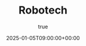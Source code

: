 ---
title: "Robotech"
date: 2025-01-05T09:00:00+00:00
description: Introduction to Sample Post
hero: images/error_plot.png
author:
  image: /images/sharwin_portrait.jpg
menu:
  sidebar:
    name: Robotech
    identifier: robo-tech
    weight: 4
tags: ["Basic", "Multi-lingual"]
categories: ["Basic"]
---